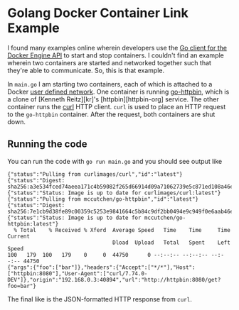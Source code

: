 # Golang Docker Container Link Example

I found many examples online wherein developers use the 
[Go client for the Docker Engine API](https://pkg.go.dev/github.com/docker/docker/client)
to start and stop containers. I couldn't find an example wherein two containers are
started and networked together such that they're able to communicate. So, this is that
example.

In `main.go` I am starting two containers, each of which is attached to a Docker
[user defined network](https://docs.docker.com/network/). One container is running
[go-httpbin](https://github.com/mccutchen/go-httpbin), which is a clone of [Kenneth Reitz][kr]'s
[httpbin][httpbin-org] service. The other container runs the [curl](https://hub.docker.com/r/curlimages/curl) HTTP client. `curl` is used to place an HTTP request to the `go-httpbin`
container. After the request, both containers are shut down.

## Running the code

You can run the code with `go run main.go` and you should see output like

```
{"status":"Pulling from curlimages/curl","id":"latest"}
{"status":"Digest: sha256:a3e534fced74aeea171c4b59082f265d66914d09a71062739e5c871ed108a46e"}
{"status":"Status: Image is up to date for curlimages/curl:latest"}
{"status":"Pulling from mccutchen/go-httpbin","id":"latest"}
{"status":"Digest: sha256:7e1cb9d38fe89c00359c5253e9841664c5b84c9df2bb0494e9c949f0e6aab46e"}
{"status":"Status: Image is up to date for mccutchen/go-httpbin:latest"}
  % Total    % Received % Xferd  Average Speed   Time    Time     Time  Current
                                 Dload  Upload   Total   Spent    Left  Speed
100   179  100   179    0     0  44750      0 --:--:-- --:--:-- --:--:-- 44750
{"args":{"foo":["bar"]},"headers":{"Accept":["*/*"],"Host":["httpbin:8080"],"User-Agent":["curl/7.74.0-DEV"]},"origin":"192.168.0.3:40894","url":"http://httpbin:8080/get?foo=bar"}
```

The final like is the JSON-formatted HTTP response from `curl`.